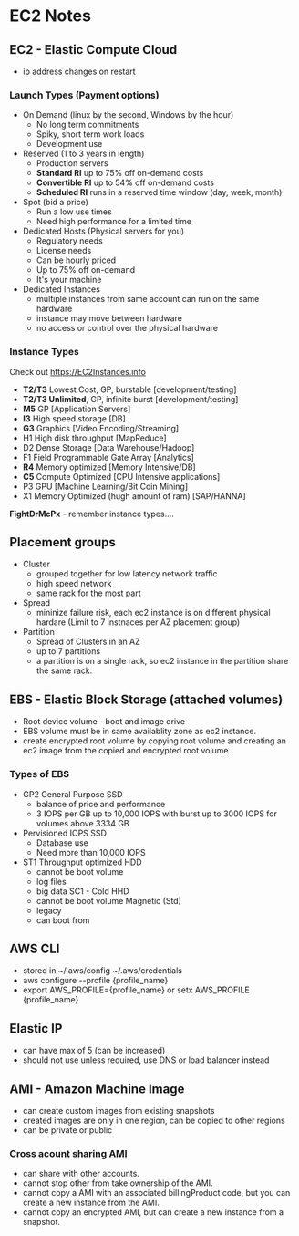# EC2 Notes

## EC2 - Elastic Compute Cloud

- ip address changes on restart

### Launch Types (Payment options)

- On Demand (linux by the second, Windows by the hour)
  - No long term commitments
  - Spiky, short term work loads
  - Development use
- Reserved (1 to 3 years in length)
  - Production servers
  - **Standard RI** up to 75% off on-demand costs
  - **Convertible RI** up to 54% off on-demand costs
  - **Scheduled RI** runs in a reserved time window (day, week, month)
- Spot (bid a price)
  - Run a low use times
  - Need high performance for a limited time
- Dedicated Hosts (Physical servers for you)
  - Regulatory needs
  - License needs
  - Can be hourly priced
  - Up to 75% off on-demand
  - It's your machine
- Dedicated Instances
  - multiple instances from same account can run on the same hardware
  - instance may move between hardware
  - no access or control over the physical hardware

### Instance Types

Check out https://EC2Instances.info

- **T2/T3** Lowest Cost, GP, burstable [development/testing]
- **T2/T3 Unlimited**, GP, infinite burst [development/testing]
- **M5** GP [Application Servers]
- **I3** High speed storage [DB]
- **G3** Graphics [Video Encoding/Streaming]
- H1 High disk throughput [MapReduce]
- D2 Dense Storage [Data Warehouse/Hadoop]
- F1 Field Programmable Gate Array [Analytics]
- **R4** Memory optimized [Memory Intensive/DB]
- **C5** Compute Optimized [CPU Intensive applications]
- P3 GPU [Machine Learning/Bit Coin Mining]
- X1 Memory Optimized (hugh amount of ram) [SAP/HANNA]

**FightDrMcPx** - remember instance types....

## Placement groups

- Cluster
  - grouped together for low latency network traffic
  - high speed network
  - same rack for the most part
- Spread
  - mininize failure risk, each ec2 instance is on different physical hardare (Limit to 7 instnaces per AZ placement group)
- Partition
  - Spread of Clusters in an AZ
  - up to 7 partitions
  - a partition is on a single rack, so ec2 instance in the partition share the same rack.

## EBS - Elastic Block Storage (attached volumes)

- Root device volume - boot and image drive
- EBS volume must be in same availablity zone as ec2 instance.
- create encrypted root volume by copying root volume and creating an ec2 image from the copied and encrypted root volume.

### Types of EBS

- GP2 General Purpose SSD
  - balance of price and performance
  - 3 IOPS per GB up to 10,000 IOPS with burst up to 3000 IOPS for volumes above 3334 GB
- Pervisioned IOPS SSD
  - Database use
  - Need more than 10,000 IOPS
- ST1 Throughput optimized HDD
  - cannot be boot volume
  - log files
  - big data
    SC1 - Cold HHD
  - cannot be boot volume
    Magnetic (Std)
  - legacy
  - can boot from

## AWS CLI

- stored in ~/.aws/config ~/.aws/credentials
- aws configure --profile {profile_name}
- export AWS_PROFILE={profile_name} or setx AWS_PROFILE {profile_name}

## Elastic IP

- can have max of 5 (can be increased)
- should not use unless required, use DNS or load balancer instead

## AMI - Amazon Machine Image

- can create custom images from existing snapshots
- created images are only in one region, can be copied to other regions
- can be private or public

### Cross acount sharing AMI

- can share with other accounts.
- cannot stop other from take ownership of the AMI.
- cannot copy a AMI with an associated billingProduct code, but you can create a new instance from the AMI.
- cannot copy an encrypted AMI, but can create a new instance from a snapshot.
